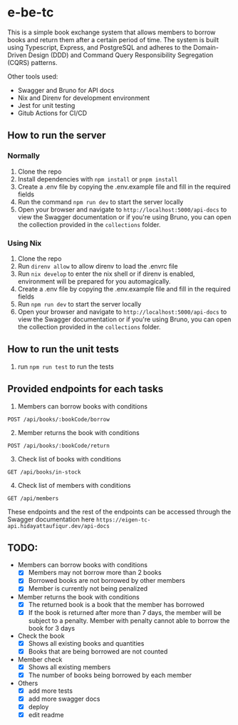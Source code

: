 # e-be-tc
This is a simple book exchange system that allows members to borrow books and return them after a certain period of time.
The system is built using Typescript, Express, and PostgreSQL and adheres to the Domain-Driven Design (DDD) and Command Query Responsibility Segregation (CQRS) patterns.

Other tools used:
- Swagger and Bruno for API docs
- Nix and Direnv for development environment
- Jest for unit testing
- Gitub Actions for CI/CD

## How to run the server
### Normally 
1. Clone the repo
2. Install dependencies with `npm install` or `pnpm install`
3. Create a .env file by copying the .env.example file and fill in the required fields
4. Run the command `npm run dev` to start the server locally
5. Open your browser and navigate to `http://localhost:5000/api-docs` to view the Swagger documentation or if you're using Bruno, you can open the collection provided in the `collections` folder.

### Using Nix
1. Clone the repo
2. Run `direnv allow` to allow direnv to load the .envrc file
3. Run `nix develop` to enter the nix shell or if direnv is enabled, environment will be prepared for you automagically. 
4. Create a .env file by copying the .env.example file and fill in the required fields
5. Run `npm run dev` to start the server locally
6. Open your browser and navigate to `http://localhost:5000/api-docs` to view the Swagger documentation or if you're using Bruno, you can open the collection provided in the `collections` folder.

## How to run the unit tests
1. run `npm run test` to run the tests

## Provided endpoints for each tasks
1. Members can borrow books with conditions
```http
POST /api/books/:bookCode/borrow
```
2. Member returns the book with conditions
```http
POST /api/books/:bookCode/return
```
3. Check list of books with conditions
```http
GET /api/books/in-stock
```
4. Check list of members with conditions
```http
GET /api/members
```

These endpoints and the rest of the endpoints can be accessed through the Swagger documentation here `https://eigen-tc-api.hidayattaufiqur.dev/api-docs`


## TODO: 
- Members can borrow books with conditions
    - [x]  Members may not borrow more than 2 books 
    <!-- can add a field of borrowedBooks in the member table -->
    - [x]  Borrowed books are not borrowed by other members
    <!-- just see if book stock > 0 -->
    - [x]  Member is currently not being penalized
    <!-- can add a field of penalty of type date in the member table -->
- Member returns the book with conditions
    - [x]  The returned book is a book that the member has borrowed
    - [x]  If the book is returned after more than 7 days, the member will be subject to a penalty. Member with penalty cannot able to borrow the book for 3 days
- Check the book
    - [x]  Shows all existing books and quantities
    - [x]  Books that are being borrowed are not counted
- Member check
    - [x]  Shows all existing members
    - [x]  The number of books being borrowed by each member
- Others
    - [x] add more tests
    - [x] add more swagger docs
    - [x] deploy 
    - [x] edit readme
